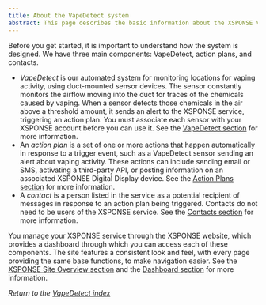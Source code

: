 ```yaml
---
title: About the VapeDetect system
abstract: This page describes the basic information about the XSPONSE VapeDetect service and devices.
---
```

Before you get started, it is important to understand how the system is designed. We have three main components: VapeDetect, action plans, and contacts. 
- _VapeDetect_ is our automated system for monitoring locations for vaping activity, using duct-mounted sensor devices. The sensor constantly monitors the airflow moving into the duct for traces of the chemicals caused by vaping. When a sensor detects those chemicals in the air above a threshold amount, it sends an alert to the XSPONSE service, triggering an action plan. You must associate each sensor with your XSPONSE account before you can use it. See the [VapeDetect section](vapedetect-management.md) for more information.
- An _action plan_ is a set of one or more actions that happen automatically in response to a trigger event, such as a VapeDetect sensor sending an alert about vaping activity. These actions can include sending email or SMS, activating a third-party API, or posting information on an associated XSPONSE Digital Display device. See the [Action Plans section](../general-ops/action-plans.md) for more information. 
- A _contact_ is a person listed in the service as a potential recipient of messages in response to an action plan being triggered. Contacts do not need to be users of the XSPONSE service. See the [Contacts section](../general-ops/contacts-management.md) for more information.

You manage your XSPONSE service through the XSPONSE website, which provides a dashboard through which you can access each of these components. The site features a consistent look and feel, with every page providing the same base functions, to make navigation easier. See the [XSPONSE Site Overview section](../general-ops/site-overview.md) and the [Dashboard section](../general-ops/dashboard.md) for more information.

*Return to the [VapeDetect index](index.md)*
